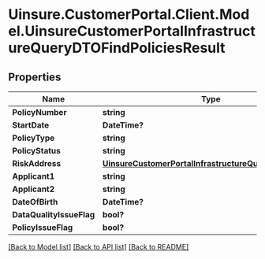 # Uinsure.CustomerPortal.Client.Model.UinsureCustomerPortalInfrastructureQueryDTOFindPoliciesResult

## Properties

Name | Type | Description | Notes
------------ | ------------- | ------------- | -------------
**PolicyNumber** | **string** |  | [optional] 
**StartDate** | **DateTime?** |  | [optional] 
**PolicyType** | **string** |  | [optional] 
**PolicyStatus** | **string** |  | [optional] 
**RiskAddress** | [**UinsureCustomerPortalInfrastructureQueryDTOAddress**](UinsureCustomerPortalInfrastructureQueryDTOAddress.md) |  | [optional] 
**Applicant1** | **string** |  | [optional] 
**Applicant2** | **string** |  | [optional] 
**DateOfBirth** | **DateTime?** |  | [optional] 
**DataQualityIssueFlag** | **bool?** |  | [optional] 
**PolicyIssueFlag** | **bool?** |  | [optional] 

[[Back to Model list]](../README.md#documentation-for-models) [[Back to API list]](../README.md#documentation-for-api-endpoints) [[Back to README]](../README.md)

